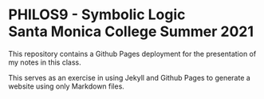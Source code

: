 PHILOS9 - Symbolic Logic  
Santa Monica College Summer 2021
===
This repository contains a Github Pages deployment for the presentation of my notes in this class.

This serves as an exercise in using Jekyll and Github Pages to generate a website using only Markdown files.